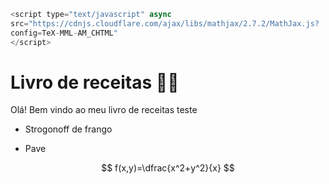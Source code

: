 ```javascript
<script type="text/javascript" async
src="https://cdnjs.cloudflare.com/ajax/libs/mathjax/2.7.2/MathJax.js? 
config=TeX-MML-AM_CHTML"
</script>
```

# Livro de receitas :man_cook:

Olá! Bem vindo ao meu livro de receitas teste

- Strogonoff de frango

- Pave

  

$$
f(x,y)=\dfrac{x^2+y^2}{x}
$$



